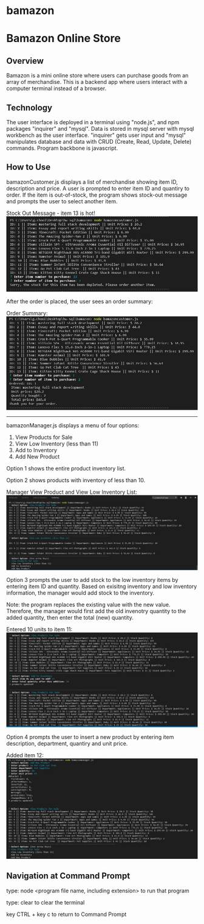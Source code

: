 # bamazon
Bamazon Online Store
====================
Overview
-----------------------------------------------------------------
Bamazon is a mini online store where users can purchase goods from an array of merchandise. This is a backend app where users interact with a computer terminal instead of a browser.

Technology
-----------------------------------------------------------------
The user interface is deployed in a terminal using "node.js", and npm packages "inquirer" and "mysql". Data is stored in mysql server with mysql workbench as the user interface. "inquirer" gets user input and "mysql" manipulates database and data with CRUD (Create, Read, Update, Delete) commands. Program backbone is javascript.

How to Use
-----------------------------------------------------------------
bamazonCustomer.js displays a list of merchandise showing item ID, description and price. A user is prompted to enter item ID and quantiry to order. If the item is out-of-stock, the program shows stock-out message and prompts the user to select another item.

Stock Out Message - item 13 is hot!
![stock out](screenshots/stockout.png "stock out")

After the order is placed, the user sees an order summary:

Order Summary:
![order summary](screenshots/orderSummary.png "order")

-----------------------------------------------------------------
bamazonManager.js displays a menu of four options:
1. View Products for Sale
2. View Low Inventory (less than 11)
3. Add to Inventory
4. Add New Product

Option 1 shows the entire product inventory list.

Option 2 shows products with inventory of less than 10. 

Manager View Product and View Low Inventory List:
![view products & low inventory](screenshots/manager_1.png "products")

Option 3 prompts the user to add stock to the low inventory items by entering item ID and quantity. Based on exisitng inventory and low inventory information, the manager would add stock to the inventory.

Note: the program replaces the existing value with the new value. Therefore, the manager would first add the old invenotry quantity to the added quantity, then enter the total (new) quantity.

Entered 10 units to item 11:
![add inventory & view updated product list](screenshots/manager_3.png "products")

Option 4 prompts the user to insert a new product by entering item description, department, quantiry and unit price.

Added item 12:
![add products & view updated product list](screenshots/manager_2.png "products")


Navigation at Command Prompt
-----------------------------------------------------------------
type: node <program file name, including extension> to run that program

type: clear to clear the terminal

key CTRL + key c to return to Command Prompt